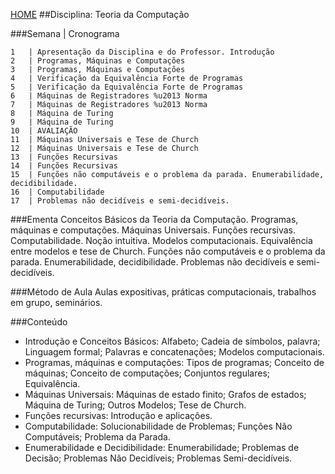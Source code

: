 [HOME](https://github.com/Webschool-io/Ensino-Superior-de-Informatica-GRATUITO) 
##Disciplina: Teoria da Computação

###Semana | Cronograma
```
1	| Apresentação da Disciplina e do Professor. Introdução
2	| Programas, Máquinas e Computações
3	| Programas, Máquinas e Computações
4	| Verificação da Equivalência Forte de Programas
5	| Verificação da Equivalência Forte de Programas
6	| Máquinas de Registradores %u2013 Norma
7	| Máquinas de Registradores %u2013 Norma
8	| Máquina de Turing
9	| Máquina de Turing
10	| AVALIAÇÃO
11	| Máquinas Universais e Tese de Church
12	| Máquinas Universais e Tese de Church
13	| Funções Recursivas
14	| Funções Recursivas
15	| Funções não computáveis e o problema da parada. Enumerabilidade, decidibilidade.
16	| Computabilidade
17	| Problemas não decidíveis e semi-decidíveis.

```
###Ementa
Conceitos Básicos da Teoria da Computação. Programas, máquinas e computações. Máquinas Universais. Funções recursivas. Computabilidade. Noção intuitiva. Modelos computacionais. Equivalência entre modelos e tese de Church. Funções não computáveis e o problema da parada. Enumerabilidade, decidibilidade. Problemas não decidíveis e semi-decidíveis.

###Método de Aula
Aulas expositivas, práticas computacionais, trabalhos em grupo, seminários.

###Conteúdo
- Introdução e Conceitos Básicos: Alfabeto; Cadeia de símbolos, palavra; Linguagem formal; Palavras e concatenações; Modelos computacionais.
- Programas, máquinas e computações: Tipos de programas; Conceito de máquinas; Conceito de computações; Conjuntos regulares; Equivalência.
- Máquinas Universais: Máquinas de estado finito; Grafos de estados; Máquina de Turing; Outros Modelos; Tese de Church.
- Funções recursivas: Introdução e aplicações.
- Computabilidade: Solucionabilidade de Problemas; Funções Não Computáveis; Problema da Parada.
- Enumerabilidade e Decidibilidade: Enumerabilidade; Problemas de Decisão; Problemas Não Decidíveis; Problemas Semi-decidíveis.